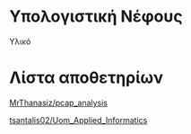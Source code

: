 # Υπολογιστική Νέφους

Υλικό

# Λίστα αποθετηρίων

[MrThanasiz/pcap_analysis](https://github.com/MrThanasiz/pcap_analysis)

[tsantalis02/Uom_Applied_Informatics](https://github.com/tsantalis02/Uom_Applied_Informatics/tree/main/Semester_06/Cloud_Computing)